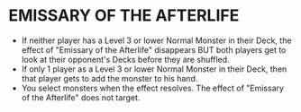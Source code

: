 
# EMISSARY OF THE AFTERLIFE

*   If neither player has a Level 3 or lower Normal Monster in their Deck, the effect of "Emissary of the Afterlife" disappears BUT both players get to look at their opponent's Decks before they are shuffled.
*   If only 1 player as a Level 3 or lower Normal Monster in their Deck, then that player gets to add the monster to his hand.
*   You select monsters when the effect resolves. The effect of "Emissary of the Afterlife" does not target.

  